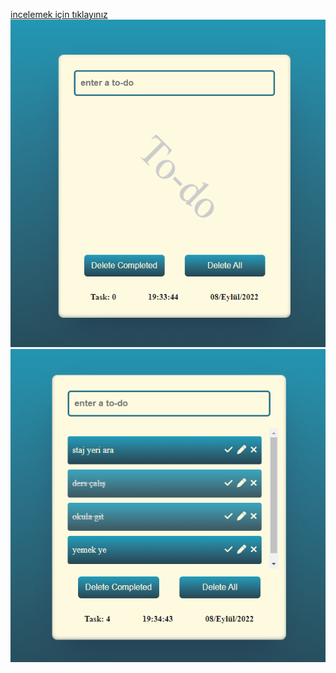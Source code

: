[incelemek için tıklayınız](https://dogruvolkan.github.io/jqueryTodoApp/)
![1](ss.png)
![2](ss2.png)
